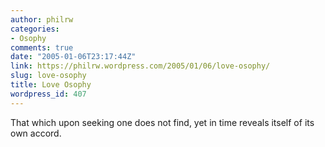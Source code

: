 ```yaml
---
author: philrw
categories:
- Osophy
comments: true
date: "2005-01-06T23:17:44Z"
link: https://philrw.wordpress.com/2005/01/06/love-osophy/
slug: love-osophy
title: Love Osophy
wordpress_id: 407
---
```


That which upon seeking one does not find, yet in time reveals itself of its own accord.




